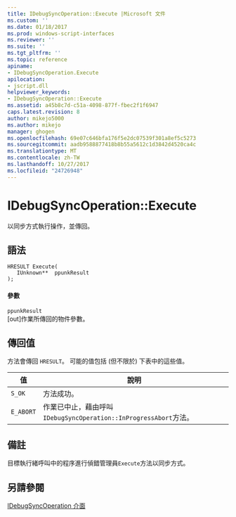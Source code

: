 ```yaml
---
title: IDebugSyncOperation::Execute |Microsoft 文件
ms.custom: ''
ms.date: 01/18/2017
ms.prod: windows-script-interfaces
ms.reviewer: ''
ms.suite: ''
ms.tgt_pltfrm: ''
ms.topic: reference
apiname:
- IDebugSyncOperation.Execute
apilocation:
- jscript.dll
helpviewer_keywords:
- IDebugSyncOperation::Execute
ms.assetid: a45b8c7d-c51a-4098-877f-fbec2f1f6947
caps.latest.revision: 8
author: mikejo5000
ms.author: mikejo
manager: ghogen
ms.openlocfilehash: 69e07c646bfa176f5e2dc07539f301a8ef5c5273
ms.sourcegitcommit: aadb9588877418b8b55a5612c1d3842d4520ca4c
ms.translationtype: MT
ms.contentlocale: zh-TW
ms.lasthandoff: 10/27/2017
ms.locfileid: "24726948"
---
```

# <a name="idebugsyncoperationexecute"></a>IDebugSyncOperation::Execute
以同步方式執行操作，並傳回。  
  
## <a name="syntax"></a>語法  
  
```  
HRESULT Execute(  
   IUnknown**  ppunkResult  
);  
```  
  
#### <a name="parameters"></a>參數  
 `ppunkResult`  
 [out]作業所傳回的物件參數。  
  
## <a name="return-value"></a>傳回值  
 方法會傳回 `HRESULT`。 可能的值包括 (但不限於) 下表中的這些值。  
  
|值|說明|  
|-----------|-----------------|  
|`S_OK`|方法成功。|  
|`E_ABORT`|作業已中止，藉由呼叫`IDebugSyncOperation::InProgressAbort`方法。|  
  
## <a name="remarks"></a>備註  
 目標執行緒呼叫中的程序進行偵錯管理員`Execute`方法以同步方式。  
  
## <a name="see-also"></a>另請參閱  
 [IDebugSyncOperation 介面](../../winscript/reference/idebugsyncoperation-interface.md)